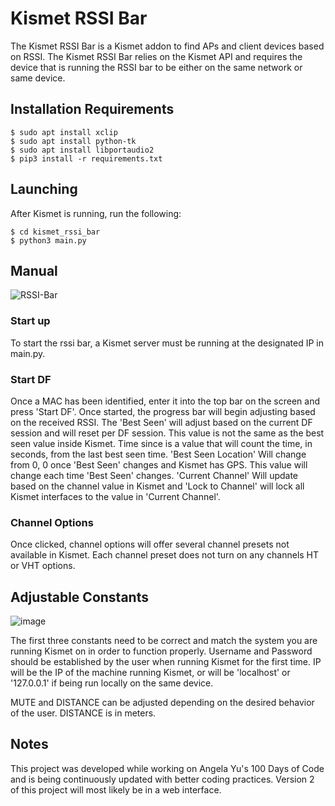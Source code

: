 # Kismet RSSI Bar

The Kismet RSSI Bar is a Kismet addon to find APs and client devices based on RSSI.
The Kismet RSSI Bar relies on the Kismet API and requires the device that is running
the RSSI bar to be either on the same network or same device. 

##  Installation Requirements

```
$ sudo apt install xclip
$ sudo apt install python-tk
$ sudo apt install libportaudio2
$ pip3 install -r requirements.txt
```

## Launching
After Kismet is running, run the following:
````
$ cd kismet_rssi_bar
$ python3 main.py
````

## Manual
![RSSI-Bar](https://user-images.githubusercontent.com/96986202/224187301-ce3f64cb-a8f8-48a7-9996-1b5e91860955.png)

### Start up
To start the rssi bar, a Kismet server must be running at the designated IP in main.py. 

### Start DF
Once a MAC has been identified, enter it into the top bar on the screen and press 'Start DF'. Once started, the progress bar will begin adjusting based on the 
received RSSI. The 'Best Seen' will adjust based on the current DF session and will reset per DF session. This value is not the same as the best seen value inside
Kismet. Time since is a value that will count the time, in seconds, from the last best seen time. 
'Best Seen Location' Will change from 0, 0 once 'Best Seen' changes and Kismet has GPS. This value will change each time 'Best Seen' changes. 'Current Channel' Will 
update based on the channel value in Kismet and 'Lock to Channel' will lock all Kismet interfaces to the value in 'Current Channel'.

### Channel Options
Once clicked, channel options will offer several channel presets not available in Kismet. Each channel preset does not turn on any channels HT or VHT options. 

## Adjustable Constants

![image](https://user-images.githubusercontent.com/96986202/203411908-3631558c-8e68-4379-9c5f-edbc3b1e4694.png)

The first three constants need to be correct and match the system
you are running Kismet on in order to function properly. Username 
and Password should be established by the user when running Kismet
for the first time. IP will be the IP of the machine running Kismet,
or will be 'localhost' or '127.0.0.1' if being run locally on the same
device.

MUTE and DISTANCE can be adjusted depending on the desired behavior of the user.
DISTANCE is in meters. 

## Notes

This project was developed while working on Angela Yu's 100 Days of Code
and is being continuously updated with better coding practices. Version 2 of
this project will most likely be in a web interface. 
